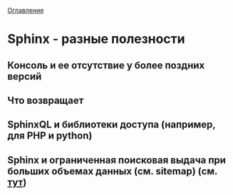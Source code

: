 <a href="README.md">Оглавление</a>

# Sphinx - разные полезности

## Консоль и ее отсутствие у более поздних версий

## Что возвращает

## SphinxQL и библиотеки доступа (например, для PHP и python)

## Sphinx и ограниченная поисковая выдача при больших объемах данных (см. sitemap) (см. [тут](Sphinx.md))
